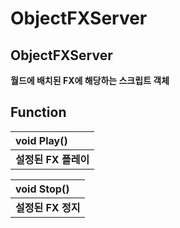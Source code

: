 # ObjectFXServer

## **ObjectFXServer**

**월드에 배치된 FX에 해당하는 스크립트 객체**

 

## **Function**

| **void Play\(\)** |
| :--- |
| **설정된 FX 플레이** |

| **void Stop\(\)** |
| :--- |
| **설정된 FX 정지** |

